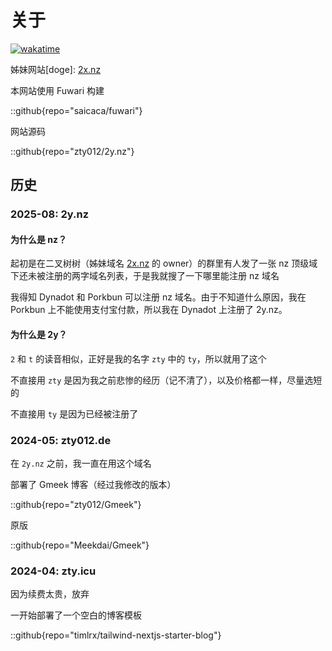 # 关于

[![wakatime](https://wakatime.com/badge/user/86a2be0d-db46-485a-bd3b-216b991ccd83.svg)](https://wakatime.com/@86a2be0d-db46-485a-bd3b-216b991ccd83)

姊妹网站[doge]: [2x.nz](https://2x.nz)

本网站使用 Fuwari 构建

::github{repo="saicaca/fuwari"}

网站源码

::github{repo="zty012/2y.nz"}

## 历史

### 2025-08: 2y.nz

#### 为什么是 nz？

起初是在二叉树树（姊妹域名 [2x.nz](https://2x.nz) 的 owner）的群里有人发了一张 nz 顶级域下还未被注册的两字域名列表，于是我就搜了一下哪里能注册 nz 域名

我得知 Dynadot 和 Porkbun 可以注册 nz 域名。由于不知道什么原因，我在 Porkbun 上不能使用支付宝付款，所以我在 Dynadot 上注册了 2y.nz。

#### 为什么是 2y？

`2` 和 `t` 的读音相似，正好是我的名字 `zty` 中的 `ty`，所以就用了这个

不直接用 `zty` 是因为我之前悲惨的经历（记不清了），以及价格都一样，尽量选短的

不直接用 `ty` 是因为已经被注册了

### 2024-05: zty012.de

在 `2y.nz` 之前，我一直在用这个域名

部署了 Gmeek 博客（经过我修改的版本）

::github{repo="zty012/Gmeek"}

原版

::github{repo="Meekdai/Gmeek"}

### 2024-04: zty.icu

因为续费太贵，放弃

一开始部署了一个空白的博客模板

::github{repo="timlrx/tailwind-nextjs-starter-blog"}

